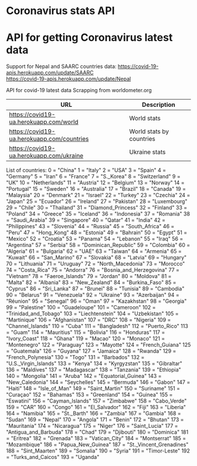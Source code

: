 # Coronavirus stats API


API for getting Coronavirus latest data <br>
=======
Support for Nepal and SAARC countries data:
https://covid-19-apis.herokuapp.com/update/SAARC
<br>
https://covid-19-apis.herokuapp.com/update/Nepal


API for covid-19 latest data
Scrapping from worldometer.org

| URL  | Description |
| ------------- | ------------- |
| https://covid19-ua.herokuapp.com/world| World stats  |
| https://covid19-ua.herokuapp.com/countries | World stats by countries  |
| https://covid19-ua.herokuapp.com/ukraine | Ukraine stats |

List of countries:
0 = "China"
1 = "Italy"
2 = "USA"
3 = "Spain"
4 = "Germany"
5 = "Iran"
6 = "France"
7 = "S._Korea"
8 = "Switzerland"
9 = "UK"
10 = "Netherlands"
11 = "Austria"
12 = "Belgium"
13 = "Norway"
14 = "Portugal"
15 = "Sweden"
16 = "Australia"
17 = "Brazil"
18 = "Canada"
19 = "Malaysia"
20 = "Denmark"
21 = "Israel"
22 = "Turkey"
23 = "Czechia"
24 = "Japan"
25 = "Ecuador"
26 = "Ireland"
27 = "Pakistan"
28 = "Luxembourg"
29 = "Chile"
30 = "Thailand"
31 = "Diamond_Princess"
32 = "Finland"
33 = "Poland"
34 = "Greece"
35 = "Iceland"
36 = "Indonesia"
37 = "Romania"
38 = "Saudi_Arabia"
39 = "Singapore"
40 = "Qatar"
41 = "India"
42 = "Philippines"
43 = "Slovenia"
44 = "Russia"
45 = "South_Africa"
46 = "Peru"
47 = "Hong_Kong"
48 = "Estonia"
49 = "Bahrain"
50 = "Egypt"
51 = "Mexico"
52 = "Croatia"
53 = "Panama"
54 = "Lebanon"
55 = "Iraq"
56 = "Argentina"
57 = "Serbia"
58 = "Dominican_Republic"
59 = "Colombia"
60 = "Algeria"
61 = "Bulgaria"
62 = "UAE"
63 = "Taiwan"
64 = "Armenia"
65 = "Kuwait"
66 = "San_Marino"
67 = "Slovakia"
68 = "Latvia"
69 = "Hungary"
70 = "Lithuania"
71 = "Uruguay"
72 = "North_Macedonia"
73 = "Morocco"
74 = "Costa_Rica"
75 = "Andorra"
76 = "Bosnia_and_Herzegovina"
77 = "Vietnam"
78 = "Faeroe_Islands"
79 = "Jordan"
80 = "Moldova"
81 = "Malta"
82 = "Albania"
83 = "New_Zealand"
84 = "Burkina_Faso"
85 = "Cyprus"
86 = "Sri_Lanka"
87 = "Brunei"
88 = "Tunisia"
89 = "Cambodia"
90 = "Belarus"
91 = "Venezuela"
92 = "Ukraine"
93 = "Azerbaijan"
94 = "Réunion"
95 = "Senegal"
96 = "Oman"
97 = "Kazakhstan"
98 = "Georgia"
99 = "Palestine"
100 = "Guadeloupe"
101 = "Cameroon"
102 = "Trinidad_and_Tobago"
103 = "Liechtenstein"
104 = "Uzbekistan"
105 = "Martinique"
106 = "Afghanistan"
107 = "DRC"
108 = "Nigeria"
109 = "Channel_Islands"
110 = "Cuba"
111 = "Bangladesh"
112 = "Puerto_Rico"
113 = "Guam"
114 = "Mauritius"
115 = "Bolivia"
116 = "Honduras"
117 = "Ivory_Coast"
118 = "Ghana"
119 = "Macao"
120 = "Monaco"
121 = "Montenegro"
122 = "Paraguay"
123 = "Mayotte"
124 = "French_Guiana"
125 = "Guatemala"
126 = "Guyana"
127 = "Jamaica"
128 = "Rwanda"
129 = "French_Polynesia"
130 = "Togo"
131 = "Barbados"
132 = "U.S._Virgin_Islands"
133 = "Kenya"
134 = "Kyrgyzstan"
135 = "Gibraltar"
136 = "Maldives"
137 = "Madagascar"
138 = "Tanzania"
139 = "Ethiopia"
140 = "Mongolia"
141 = "Aruba"
142 = "Equatorial_Guinea"
143 = "New_Caledonia"
144 = "Seychelles"
145 = "Bermuda"
146 = "Gabon"
147 = "Haiti"
148 = "Isle_of_Man"
149 = "Saint_Martin"
150 = "Suriname"
151 = "Curaçao"
152 = "Bahamas"
153 = "Greenland"
154 = "Guinea"
155 = "Eswatini"
156 = "Cayman_Islands"
157 = "Zimbabwe"
158 = "Cabo_Verde"
159 = "CAR"
160 = "Congo"
161 = "El_Salvador"
162 = "Fiji"
163 = "Liberia"
164 = "Namibia"
165 = "St._Barth"
166 = "Zambia"
167 = "Gambia"
168 = "Sudan"
169 = "Nepal"
170 = "Angola"
171 = "Benin"
172 = "Bhutan"
173 = "Mauritania"
174 = "Nicaragua"
175 = "Niger"
176 = "Saint_Lucia"
177 = "Antigua_and_Barbuda"
178 = "Chad"
179 = "Djibouti"
180 = "Dominica"
181 = "Eritrea"
182 = "Grenada"
183 = "Vatican_City"
184 = "Montserrat"
185 = "Mozambique"
186 = "Papua_New_Guinea"
187 = "St._Vincent_Grenadines"
188 = "Sint_Maarten"
189 = "Somalia"
190 = "Syria"
191 = "Timor-Leste"
192 = "Turks_and_Caicos"
193 = "Uganda"
